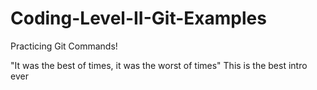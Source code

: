 # Coding-Level-II-Git-Examples
Practicing Git Commands!


"It was the best of times, it was the worst of times"
This is the best intro ever
